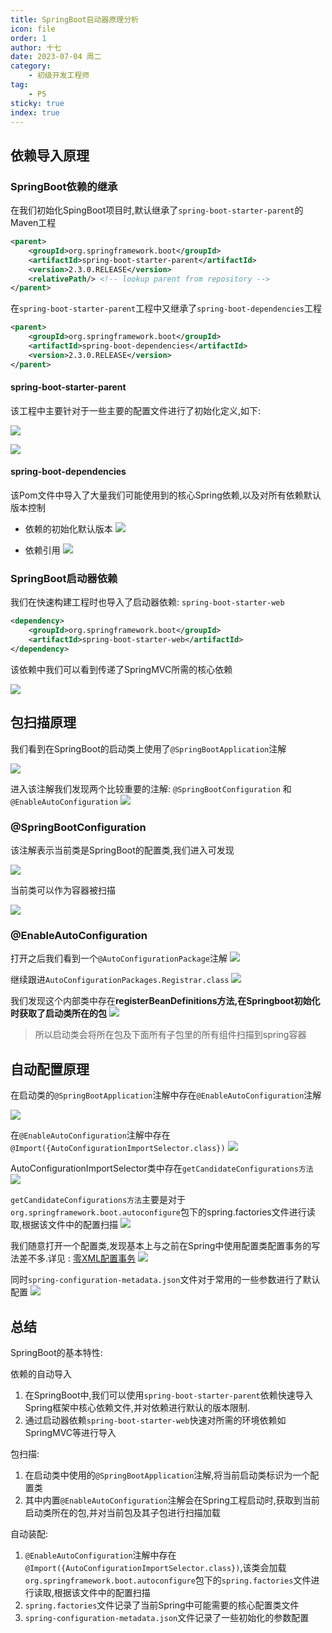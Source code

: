 ```yaml
---
title: SpringBoot启动器原理分析
icon: file
order: 1
author: 十七
date: 2023-07-04 周二
category:
	- 初级开发工程师
tag:
	- P5
sticky: true
index: true
---
```


## 依赖导入原理

### SpringBoot依赖的继承

在我们初始化SpingBoot项目时,默认继承了`spring-boot-starter-parent`的Maven工程

```XML
<parent>
	<groupId>org.springframework.boot</groupId>
	<artifactId>spring-boot-starter-parent</artifactId>
	<version>2.3.0.RELEASE</version>
	<relativePath/> <!-- lookup parent from repository -->
</parent>
```

在`spring-boot-starter-parent`工程中又继承了`spring-boot-dependencies`工程
```XML
<parent>
	<groupId>org.springframework.boot</groupId>
	<artifactId>spring-boot-dependencies</artifactId>
	<version>2.3.0.RELEASE</version>
</parent>
```

#### spring-boot-starter-parent

该工程中主要针对于一些主要的配置文件进行了初始化定义,如下: 

![](./assets/image-20230704112803664.png)

![](./assets/image-20230704112847792.png)

#### spring-boot-dependencies

该Pom文件中导入了大量我们可能使用到的核心Spring依赖,以及对所有依赖默认版本控制

- 依赖的初始化默认版本
![](./assets/image-20230704113029677.png)

- 依赖引用
![](./assets/image-20230704113432188.png)

### SpringBoot启动器依赖

我们在快速构建工程时也导入了启动器依赖: `spring-boot-starter-web`

```XML
<dependency>
	<groupId>org.springframework.boot</groupId>
	<artifactId>spring-boot-starter-web</artifactId>
</dependency>
```

该依赖中我们可以看到传递了SpringMVC所需的核心依赖

![](./assets/image-20230704113706389.png)

## 包扫描原理

我们看到在SpringBoot的启动类上使用了`@SpringBootApplication`注解

![](./assets/image-20230704114243662.png)

进入该注解我们发现两个比较重要的注解: `@SpringBootConfiguration` 和 `@EnableAutoConfiguration`
![](./assets/image-20230704114455315.png)

### @SpringBootConfiguration

该注解表示当前类是SpringBoot的配置类,我们进入可发现

![](./assets/image-20230704114641292.png)

当前类可以作为容器被扫描

![](./assets/image-20230704114652068.png)

### @EnableAutoConfiguration

打开之后我们看到一个`@AutoConfigurationPackage`注解
![](./assets/image-20230704133243984.png)

继续跟进`AutoConfigurationPackages.Registrar.class`
![](./assets/image-20230704133321880.png)

我们发现这个内部类中存在**registerBeanDefinitions方法,在Springboot初始化时获取了启动类所在的包**
![](./assets/image-20230704133522235.png)

> 所以启动类会将所在包及下面所有子包里的所有组件扫描到spring容器

## 自动配置原理

在启动类的`@SpringBootApplication`注解中存在`@EnableAutoConfiguration`注解

![](./assets/image-20230704134506578.png)

在`@EnableAutoConfiguration`注解中存在`@Import({AutoConfigurationImportSelector.class})`
![](./assets/image-20230704134517191.png)

AutoConfigurationImportSelector类中存在`getCandidateConfigurations方法`
![](./assets/image-20230704134610193.png)

`getCandidateConfigurations方法`主要是对于`org.springframework.boot.autoconfigure`包下的spring.factories文件进行读取,根据该文件中的配置扫描
![](./assets/image-20230704134659062.png)

我们随意打开一个配置类,发现基本上与之前在Spring中使用配置类配置事务的写法差不多.详见 : [零XML配置事务](../../03_Spring基础/11_零XML配置事务/零XML配置事务.md)
![](./assets/image-20230704135103873.png)

同时`spring-configuration-metadata.json`文件对于常用的一些参数进行了默认配置
![](./assets/image-20230704135356493.png)

## 总结

SpringBoot的基本特性:

依赖的自动导入
1. 在SpringBoot中,我们可以使用`spring-boot-starter-parent`依赖快速导入Spring框架中核心依赖文件,并对依赖进行默认的版本限制.
2. 通过启动器依赖`spring-boot-starter-web`快速对所需的环境依赖如SpringMVC等进行导入

包扫描:
1. 在启动类中使用的`@SpringBootApplication`注解,将当前启动类标识为一个配置类
2. 其中内置`@EnableAutoConfiguration`注解会在Spring工程启动时,获取到当前启动类所在的包,并对当前包及其子包进行扫描加载

自动装配:
1. `@EnableAutoConfiguration`注解中存在`@Import({AutoConfigurationImportSelector.class})`,该类会加载`org.springframework.boot.autoconfigure`包下的`spring.factories`文件进行读取,根据该文件中的配置扫描
2. `spring.factories`文件记录了当前Spring中可能需要的核心配置类文件
3. `spring-configuration-metadata.json`文件记录了一些初始化的参数配置